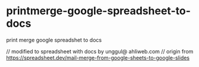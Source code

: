 # printmerge-google-spreadsheet-to-docs
print merge google spreadshet to docs

// modified to spreadsheet with docs by unggul@ ahliweb.com
// origin from https://spreadsheet.dev/mail-merge-from-google-sheets-to-google-slides
